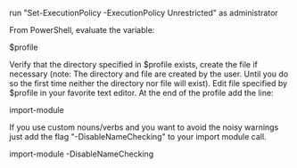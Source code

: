 
run "Set-ExecutionPolicy -ExecutionPolicy Unrestricted" as administrator

From PowerShell, evaluate the variable:

$profile

Verify that the directory specified in $profile exists, create the file if necessary (note: The directory and file are created by the user. Until you do so the first time neither the directory nor file will exist). Edit file specified by $profile in your favorite text editor. At the end of the profile add the line:

import-module <path for GoTO.ps1>

If you use custom nouns/verbs and you want to avoid the noisy warnings just add the flag "-DisableNameChecking" to your import module call.

import-module <location for GoTO.ps1> -DisableNameChecking
